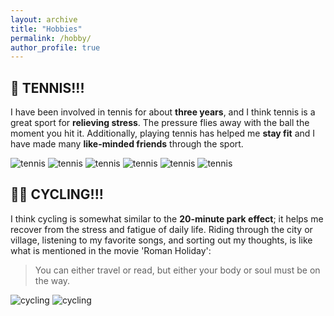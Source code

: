 ```yaml
---
layout: archive
title: "Hobbies"
permalink: /hobby/
author_profile: true
---
```


## 🎾 TENNIS!!!

I have been involved in tennis for about **three years**, and I think tennis is a great sport for **relieving stress**. The pressure flies away with the ball the moment you hit it. Additionally, playing tennis has helped me **stay fit** and I have made many **like-minded friends** through the sport.

![tennis](https://wzyyyds.github.io/ZhiyingWang/images/tennis2.jpg)
![tennis](https://wzyyyds.github.io/ZhiyingWang/images/tennis4.jpg)
![tennis](https://wzyyyds.github.io/ZhiyingWang/images/tennis1.jpg)
![tennis](https://wzyyyds.github.io/ZhiyingWang/images/tennis5.jpg)
![tennis](https://wzyyyds.github.io/ZhiyingWang/images/tennis6.JPG)
![tennis](https://wzyyyds.github.io/ZhiyingWang/images/tennis7.JPG)


## 🚴‍♀ CYCLING!!!

I think cycling is somewhat similar to the **20-minute park effect**; it helps me recover from the stress and fatigue of daily life. Riding through the city or village, listening to my favorite songs, and sorting out my thoughts, is like what is mentioned in the movie 'Roman Holiday': 

> You can either travel or read, but either your body or soul must be on the way.

![cycling](https://wzyyyds.github.io/ZhiyingWang/images/cycle1.jpg)
![cycling](https://wzyyyds.github.io/ZhiyingWang/images/cycle2.jpg)